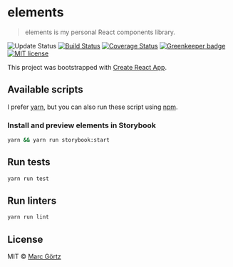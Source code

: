 # elements

> elements is my personal React components library.

![Update Status](https://img.shields.io/david/dev/dreamseer/elements.svg) [![Build Status](https://travis-ci.org/Dreamseer/elements.svg?branch=master)](https://travis-ci.org/Dreamseer/elements) [![Coverage Status](https://coveralls.io/repos/github/Dreamseer/elements/badge.svg?branch=master)](https://coveralls.io/github/Dreamseer/elements?branch=master) [![Greenkeeper badge](https://badges.greenkeeper.io/Dreamseer/elements.svg)](https://greenkeeper.io/) [![MIT license](https://img.shields.io/github/license/dreamseer/elements.svg)](https://github.com/Dreamseer/elements/blob/master/LICENSE.md)

This project was bootstrapped with [Create React App](https://github.com/facebook/create-react-app).

## Available scripts

I prefer [yarn](https://yarnpkg.com/), but you can also run these script using [npm](https://www.npmjs.com/get-npm).

### Install and preview elements in Storybook

```bash
yarn && yarn run storybook:start
```

## Run tests

```bash
yarn run test
```

## Run linters

```bash
yarn run lint
```

## License

MIT © [Marc Görtz](https://marcgoertz.de/)
